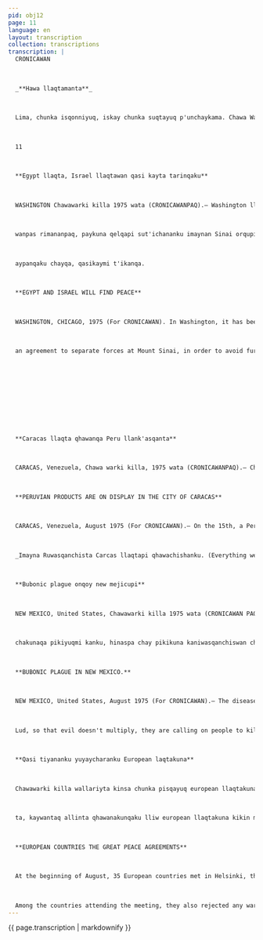 ```yaml
---
pid: obj12
page: 11
language: en
layout: transcription
collection: transcriptions
transcription: |
  CRONICAWAN
  
  
  
  _**Hawa llaqtamanta**_
  
  
  
  Lima, chunka isqonniyuq, iskay chunka suqtayuq p'unchaykama. Chawa Warki killa 1975
  
  
  
  11
  
  
  
  **Egypt llaqta, Israel llaqtawan qasi kayta tarinqaku**
  
  
  
  WASHINGTON Chawawarki killa 1975 wata (CRONICAWANPAQ).— Washington llaqtapi willanku, qasiy tiyay chayamushanña Middle Orientipag, nispa. Chaypaq Henry Kissinger wiraqucha, United States Kamachiq sutinpi chay suyuman rinqa, Egypt llaqta kamachikuqwan Israel llaqta kamachikuq
  
  
  
  wanpas rimananpaq, paykuna qelqapi sut'ichananku imaynan Sinai orqupi wallawisankunata t'akanqaku, ama awqatinkuypi haykunankupaq, hinaspa qasilla tiyanankupaq. Muyuntinpi, llapan llaqtakuna, ancho sunqonwan munanku manaña awqanakuy kananta, hinaspa chay Arab llaqtakuna, Israel llaqtapuwan allinta qhawanakunankupaq, yanaparikuspa tiyanankupaq, amaña yawar usuchinankupaq. Chaytan kunan mashkhakushan, sichus chayta
  
  
  
  aypanqaku chayqa, qasikaymi t'ikanqa.
  
  
  
  **EGYPT AND ISRAEL WILL FIND PEACE**
  
  
  
  WASHINGTON, CHICAGO, 1975 (For CRONICAWAN). In Washington, it has been announced that peace is being achieved in the Middle East. To this end, Henry Kissinger, on behalf of the United States government, will go to the region to begin negotiations with the governments of Egypt and Israel so that they may sign a peace agreement.
  
  
  
  an agreement to separate forces at Mount Sinai, in order to avoid further armed conflicts, so that they can live in peace. All the peoples of the world wholeheartedly wish for no more wars, and for the Arab countries and Israel to live together in harmony and mutual aid, and for there to be no more bloodshed. This is what we are seeking. If this is achieved, peace will flourish.
  
  
  
  
  
  
  
  
  
  
  
  **Caracas llaqta qhawanqa Peru llank'asqanta**
  
  
  
  CARACAS, Venezuela, Chawa warki killa, 1975 wata (CRONICAWANPAQ).— Chunka pisqayuq p'unchay, Caracas llaqtapi kicharinku Peru llaqtamanta Exhibition, chayta ruwakushan Ministry of Commerce Banco Popular del Perú qolqe churasqankuwan. Chay exhibitionpi kashan rikunapaq Peru llaqtapi imaymana ruwasqankuta, qhawachishanku crafts, automotive arts, ujyanakuna, sapatukuna ta, clothing, construction machinery, motorkunata, furniture, plastics, qolqe, electrical appliances pujllanakuna, p'atarakuna, wood, metal products, chemical products, awaykunata, qhespikunata, air transport, mikhuna rurukunata. Llapan runakuna chay exhibition qhawaqtinkucha, utisparaq qhepanqaku, Cajamarca qhespe qhawaspa, Qosqo qhespitapas, allin llank'asqa kashaqtinku, hinallataqmi qharawan, paqucha carpetkuwan.
  
  
  
  **PERUVIAN PRODUCTS ARE ON DISPLAY IN THE CITY OF CARACAS**
  
  
  
  CARACAS, Venezuela, August 1975 (For CRONICAWAN).— On the 15th, a Peruvian Exposition opened in Caracas, sponsored by the Ministry of Commerce and the Banco Popular del Perú. At this exposition, visitors can see everything Peruvian produces. On display are crafts, automotive art, beverages, shoes, clothing, construction machinery, motors, furniture, plastics, silver, electrical appliances, toys, books, wood, metal products, chemical products, textiles, glass, air transportation, and food products. Everyone who attends this exposition is amazed by the finish of the mirrors from Cajamarca and those from Cusco. Likewise, the alpaca rugs on display in CARACAS are astonishing.
  
  
  
  _Imayna Ruwasqanchista Carcas llaqtapi qhawachishanku. (Everything we produce is being exhibited in the city of Caracas)._
  
  
  
  **Bubonic plague onqoy new mejicupi**
  
  
  
  NEW MEXICO, United States, Chawawarki killa 1975 wata (CRONICAWAN PAQ).— Phaway Bubonica hina sutiyuq reqsisqa onqoymi, qanchis runakunata onqochin, New Mexico llaqtapi, United States suyupi. Hanpi kamayuqkuna ama chay onqoy mirananpaq, runakunata wajyamushanku, pikita wañuchinakupaq. Pikikunaqa kay onqoytan mast'arinku. Chay bubonic plague onqoymi, reqsikun "yana on qoy" sutiyuqwan Chaypaq, pikikuna mana mirananpaq, huk'uchakunata ayqechina, huk'u
  
  
  
  chakunaqa pikiyuqmi kanku, hinaspa chay pikikuna kaniwasqanchiswan chay onqoy mast'arikun. Waranqa tawa pachaj watapiraq, chay onqoy Europe Suyupi mirarisqa, hinaspa waranqanpi runakunata wañuchiran.
  
  
  
  **BUBONIC PLAGUE IN NEW MEXICO.**
  
  
  
  NEW MEXICO, United States, August 1975 (For CRONICAWAN).— The disease known as bubonic plague attacked seven people in New Mexico, United States. Health authorities
  
  
  
  Lud, so that evil doesn't multiply, they are calling on people to kill fleas, since fleas are the ones that spread evil. The disease called bubonic plague is also known as "the Black Death." To prevent fleas from multiplying, mice must be scared away, because fleas are abundant in them, and the disease is transmitted through their bites. As late as 1400, this disease spread throughout Europe, causing the death of thousands of people.
  
  
  
  **Qasi tiyananku yuyaycharanku European laqtakuna**
  
  
  
  Chawawarki killa wallariyta kinsa chunka pisqayuq european llaqtakuna tantanakuranku Finland suyupi, Helsinki kamachikuq llaqtapi, chaypin ñawpachiranku qespichiy yuyayta allin kawsayninkuwan kuskachakunankupaq, llaqta awqayta ayqechispanku. Riqsichillankutaqmi kay qasi tiyayninkupi allin chaninchasqa qhepananpaq "Final Act" nisqakamachiyta qelqasqanku
  
  
  
  ta, kaywantaq allinta qhawanakunqaku lliw european llaqtakuna kikin mink'a yanapayninkuta llapa llaqtankupi masichaspa
  
  
  
  **EUROPEAN COUNTRIES THE GREAT PEACE AGREEMENTS**
  
  
  
  At the beginning of August, 35 European countries met in Helsinki, the capital of Finland, where they managed to draw up an Agreement on good neighborliness and cooperation.
  
  
  
  Among the countries attending the meeting, they also rejected any war between countries. They also announced that for peace to be possible, they will sign a so-called "Final Act," announcing the agreements they have reached. This will affirm the commitment of all European countries to cooperate and assist each other.
---
```


{{ page.transcription | markdownify }}
